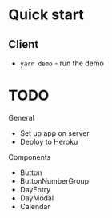 # Quick start

## Client

- `yarn demo` - run the demo

# TODO

General

- Set up app on server
- Deploy to Heroku

Components

- Button
- ButtonNumberGroup
- DayEntry
- DayModal
- Calendar
